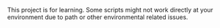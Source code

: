 This project is for learning. Some scripts might not work directly at your environment due to path or other environmental related issues.
